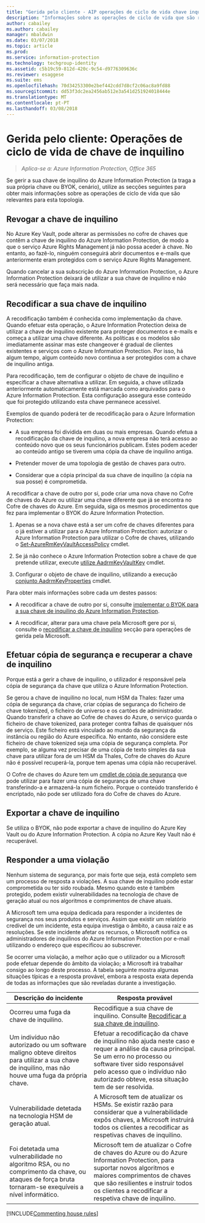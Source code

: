 ```yaml
---
title: "Gerida pelo cliente - AIP operações de ciclo de vida chave inquilino"
description: "Informações sobre as operações de ciclo de vida que são relevantes se gerir a sua chave de inquilino do Azure Information Protection (a traga a sua própria chave ou BYOK, cenário)."
author: cabailey
ms.author: cabailey
manager: mbaldwin
ms.date: 03/07/2018
ms.topic: article
ms.prod: 
ms.service: information-protection
ms.technology: techgroup-identity
ms.assetid: c5b19c59-812d-420c-9c54-d9776309636c
ms.reviewer: esaggese
ms.suite: ems
ms.openlocfilehash: 70d34253300e2bef442cdd7d8cf2c06ac8a9fd88
ms.sourcegitcommit: dd53f3dc2ea2456ab512e3a541d251924018444e
ms.translationtype: MT
ms.contentlocale: pt-PT
ms.lasthandoff: 03/08/2018
---
```

# <a name="customer-managed-tenant-key-life-cycle-operations"></a>Gerida pelo cliente: Operações de ciclo de vida de chave de inquilino

>*Aplica-se a: Azure Information Protection, Office 365*

Se gerir a sua chave de inquilino do Azure Information Protection (a traga a sua própria chave ou BYOK, cenário), utilize as secções seguintes para obter mais informações sobre as operações de ciclo de vida que são relevantes para esta topologia.

## <a name="revoke-your-tenant-key"></a>Revogar a chave de inquilino
No Azure Key Vault, pode alterar as permissões no cofre de chaves que contêm a chave de inquilino do Azure Information Protection, de modo a que o serviço Azure Rights Management já não possa aceder à chave. No entanto, ao fazê-lo, ninguém conseguirá abrir documentos e e-mails que anteriormente eram protegidos com o serviço Azure Rights Management.

Quando cancelar a sua subscrição do Azure Information Protection, o Azure Information Protection deixará de utilizar a sua chave de inquilino e não será necessário que faça mais nada.

## <a name="rekey-your-tenant-key"></a>Recodificar a sua chave de inquilino
A recodificação também é conhecida como implementação da chave. Quando efetuar esta operação, o Azure Information Protection deixa de utilizar a chave de inquilino existente para proteger documentos e e-mails e começa a utilizar uma chave diferente. As políticas e os modelos são imediatamente assinar mas este changeover é gradual de clientes existentes e serviços com o Azure Information Protection. Por isso, há algum tempo, algum conteúdo novo continua a ser protegidos com a chave de inquilino antiga.

Para recodificação, tem de configurar o objeto de chave de inquilino e especificar a chave alternativa a utilizar. Em seguida, a chave utilizada anteriormente automaticamente está marcada como arquivados para o Azure Information Protection. Esta configuração assegura esse conteúdo que foi protegido utilizando esta chave permanece acessível.

Exemplos de quando poderá ter de recodificação para o Azure Information Protection:

- A sua empresa foi dividida em duas ou mais empresas. Quando efetua a recodificação da chave de inquilino, a nova empresa não terá acesso ao conteúdo novo que os seus funcionários publicam. Estes podem aceder ao conteúdo antigo se tiverem uma cópia da chave de inquilino antiga.

- Pretender mover de uma topologia de gestão de chaves para outro. 

- Considerar que a cópia principal da sua chave de inquilino (a cópia na sua posse) é comprometida.

A recodificar a chave de outro por si, pode criar uma nova chave no Cofre de chaves do Azure ou utilizar uma chave diferente que já se encontra no Cofre de chaves do Azure. Em seguida, siga os mesmos procedimentos que fez para implementar o BYOK do Azure Information Protection.

1. Apenas se a nova chave está a ser um cofre de chaves diferentes para o já estiver a utilizar para o Azure Information Protection: autorizar o Azure Information Protection para utilizar o Cofre de chaves, utilizando o [Set-AzureRmKeyVaultAccessPolicy](/powershell/module/azurerm.keyvault/set-azurermkeyvaultaccesspolicy) cmdlet.

2. Se já não conhece o Azure Information Protection sobre a chave de que pretende utilizar, execute [utilize AadrmKeyVaultKey](/powershell/module/aadrm/use-aadrmkeyvaultkey) cmdlet.

3. Configurar o objeto de chave de inquilino, utilizando a execução [conjunto AadrmKeyProperties](/powershell/module/aadrm/set-aadrmkeyproperties) cmdlet.

Para obter mais informações sobre cada um destes passos:

- A recodificar a chave de outro por si, consulte [implementar o BYOK para a sua chave de inquilino do Azure Information Protection](../plan-design/plan-implement-tenant-key.md#implementing-byok-for-your-azure-information-protection-tenant-key).

- A recodificar, alterar para uma chave pela Microsoft gere por si, consulte o [recodificar a chave de inquilino](operations-microsoft-managed-tenant-key.md#rekey-your-tenant-key) secção para operações de gerida pela Microsoft.

## <a name="backup-and-recover-your-tenant-key"></a>Efetuar cópia de segurança e recuperar a chave de inquilino
Porque está a gerir a chave de inquilino, o utilizador é responsável pela cópia de segurança da chave que utiliza o Azure Information Protection. 

Se gerou a chave de inquilino no local, num HSM da Thales: fazer uma cópia de segurança da chave, criar cópias de segurança do ficheiro de chave tokenized, o ficheiro de universo e os cartões de administrador. Quando transferir a chave ao Cofre de chaves do Azure, o serviço guarda o ficheiro de chave tokenized, para proteger contra falhas de quaisquer nós de serviço. Este ficheiro está vinculado ao mundo da segurança da instância ou região do Azure específica. No entanto, não considere este ficheiro de chave tokenized seja uma cópia de segurança completa. Por exemplo, se alguma vez precisar de uma cópia de texto simples da sua chave para utilizar fora de um HSM da Thales, Cofre de chaves do Azure não é possível recuperá-la, porque tem apenas uma cópia não recuperável.

O Cofre de chaves do Azure tem um [cmdlet de cópia de segurança](/powershell/module/azurerm.keyvault/Backup-AzureKeyVaultKey) que pode utilizar para fazer uma cópia de segurança de uma chave transferindo-a e armazená-la num ficheiro. Porque o conteúdo transferido é encriptado, não pode ser utilizado fora do Cofre de chaves do Azure. 

## <a name="export-your-tenant-key"></a>Exportar a chave de inquilino
Se utiliza o BYOK, não pode exportar a chave de inquilino do Azure Key Vault ou do Azure Information Protection. A cópia no Azure Key Vault não é recuperável. 

## <a name="respond-to-a-breach"></a>Responder a uma violação
Nenhum sistema de segurança, por mais forte que seja, está completo sem um processo de resposta a violações. A sua chave de inquilino pode estar comprometida ou ter sido roubada. Mesmo quando este é também protegido, podem existir vulnerabilidades na tecnologia de chave de geração atual ou nos algoritmos e comprimentos de chave atuais.

A Microsoft tem uma equipa dedicada para responder a incidentes de segurança nos seus produtos e serviços. Assim que existir um relatório credível de um incidente, esta equipa investiga o âmbito, a causa raiz e as resoluções. Se este incidente afetar os recursos, o Microsoft notifica os administradores de inquilinos do Azure Information Protection por e-mail utilizando o endereço que especificou ao subscrever.

Se ocorrer uma violação, a melhor ação que o utilizador ou a Microsoft pode efetuar depende do âmbito da violação; a Microsoft irá trabalhar consigo ao longo deste processo. A tabela seguinte mostra algumas situações típicas e a resposta provável, embora a resposta exata dependa de todas as informações que são reveladas durante a investigação.

|Descrição do incidente|Resposta provável|
|------------------------|-------------------|
|Ocorreu uma fuga da chave de inquilino.|Recodifique a sua chave de inquilino. Consulte [Recodificar a sua chave de inquilino](#rekey-your-tenant-key).|
|Um indivíduo não autorizado ou um software maligno obteve direitos para utilizar a sua chave de inquilino, mas não houve uma fuga da própria chave.|Efetuar a recodificação da chave de inquilino não ajuda neste caso e requer a análise da causa principal. Se um erro no processo ou software tiver sido responsável pelo acesso que o indivíduo não autorizado obteve, essa situação tem de ser resolvida.|
|Vulnerabilidade detetada na tecnologia HSM de geração atual.|A Microsoft tem de atualizar os HSMs. Se existir razão para considerar que a vulnerabilidade expôs chaves, a Microsoft instruirá todos os clientes a recodificar as respetivas chaves de inquilino.|
|Foi detetada uma vulnerabilidade no algoritmo RSA, ou no comprimento da chave, ou ataques de força bruta tornaram-se exequíveis a nível informático.|Microsoft tem de atualizar o Cofre de chaves do Azure ou do Azure Information Protection, para suportar novos algoritmos e maiores comprimentos de chaves que são resilientes e instruir todos os clientes a recodificar a respetiva chave de inquilino.|

[!INCLUDE[Commenting house rules](../includes/houserules.md)]

